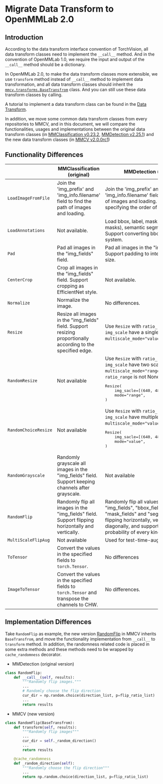 # Migrate Data Transform to OpenMMLab 2.0

## Introduction

According to the data transform interface convention of TorchVision, all data transform classes need to
implement the `__call__` method. And in the convention of OpenMMLab 1.0, we require the input and output of
the `__call__` method should be a dictionary.

In OpenMMLab 2.0, to make the data transform classes more extensible, we use `transform` method instead of
`__call__` method to implement data transformation, and all data transform classes should inherit the
[`mmcv.transforms.BaseTransfrom`](mmcv.transforms.BaseTransfrom) class. And you can still use these data
transform classes by calling.

A tutorial to implement a data transform class can be found in the [Data Transform](../advanced_tutorials/data_element.md).

In addition, we move some common data transform classes from every repositories to MMCV, and in this document,
we will compare the functionalities, usages and implementations between the original data transform classes (in [MMClassification v0.23.2](https://github.com/open-mmlab/mmclassification/tree/v0.23.2), [MMDetection v2.25.1](https://github.com/open-mmlab/mmdetection/tree/v2.25.1)) and the new data transform classes (in [MMCV v2.0.0rc1](https://github.com/open-mmlab/mmcv/tree/dev-2.x))

## Functionality Differences

<table class="colwidths-auto docutils align-default">
<thead>
  <tr>
    <th></th>
    <th>MMClassification (original)</th>
    <th>MMDetection (original)</th>
    <th>MMCV (new)</th>
  </tr>
</thead>
<tbody>
  <tr>
    <td><code>LoadImageFromFile</code></td>
    <td>Join the 'img_prefix' and 'img_info.filename' field to find the path of images and loading.</td>
    <td>Join the 'img_prefix' and 'img_info.filename' field to find the path of images and loading. Support
    specifying the order of channels.</td>
    <td>Load images from 'img_path'. Support ignoring failed loading and specifying decode backend.</td>
  </tr>
  <tr>
    <td><code>LoadAnnotations</code></td>
    <td>Not available.</td>
    <td>Load bbox, label, mask (include polygon masks), semantic segmentation. Support converting bbox coordinate system.</td>
    <td>Load bbox, label, mask (not include polygon masks), semantic segmentation.</td>
  </tr>
  <tr>
    <td><code>Pad</code></td>
    <td>Pad all images in the "img_fields" field.</td>
    <td>Pad all images in the "img_fields" field. Support padding to integer multiple size.</td>
    <td>Pad the image in the "img" field. Support padding to integer multiple size.</td>
  </tr>
  <tr>
    <td><code>CenterCrop</code></td>
    <td>Crop all images in the "img_fields" field. Support cropping as EfficientNet style.</td>
    <td>Not available.</td>
    <td>Crop the image in the "img" field, the bbox in the "gt_bboxes" field, the semantic segmentation in the "gt_seg_map" field, the keypoints in the "gt_keypoints" field. Support padding the margin of the cropped image.</td>
  </tr>
  <tr>
    <td><code>Normalize</code></td>
    <td>Normalize the image.</td>
    <td>No differences.</td>
    <td>No differences, but we recommend to use <a href="../tutorials/model.html#datapreprocessor">data preprocessor</a> to normalize the image.</td>
  </tr>
  <tr>
    <td><code>Resize</code></td>
    <td>Resize all images in the "img_fields" field. Support resizing proportionally according to the specified edge.</td>
    <td>Use <code>Resize</code> with <code>ratio_range=None</code>, the <code>img_scale</code> have a single scale, and <code>multiscale_mode="value"</code>.</td>
    <td>Resize the image in the "img" field, the bbox in the "gt_bboxes" field, the semantic segmentation in the "gt_seg_map" field, the keypoints in the "gt_keypoints" field. Support specifying the ratio of new scale to original scale and support resizing proportionally.</td>
  </tr>
  <tr>
    <td><code>RandomResize</code></td>
    <td>Not available</td>
    <td>Use <code>Resize</code> with <code>ratio_range=None</code>, <code>img_scale</code> have two scales and <code>multiscale_mode="range"</code>, or <code>ratio_range</code> is not None.
    <pre>Resize(
    img_sacle=[(640, 480), (960, 720)],
    mode="range",
)</pre>
    </td>
    <td>Have the same resize function as <code>Resize</code>. Support sampling the scale from a scale range or scale ratio range.
    <pre>RandomResize(scale=[(640, 480), (960, 720)])</pre>
    </td>
  </tr>
  <tr>
    <td><code>RandomChoiceResize</code></td>
    <td>Not available</td>
    <td>Use <code>Resize</code> with <code>ratio_range=None</code>, <code>img_scale</code> have multiple scales, and <code>multiscale_mode="value"</code>.
    <pre>Resize(
    img_sacle=[(640, 480), (960, 720)],
    mode="value",
)</pre>
    </td>
    <td>Have the same resize function as <code>Resize</code>. Support randomly choosing the scale from multiple scales or multiple scale ratios.
    <pre>RandomChoiceResize(scales=[(640, 480), (960, 720)])</pre>
    </td>
  </tr>
  <tr>
    <td><code>RandomGrayscale</code></td>
    <td>Randomly grayscale all images in the "img_fields" field. Support keeping channels after grayscale.</td>
    <td>Not available</td>
    <td>Randomly grayscale the image in the "img" field. Support specifying the weight of each channel, and support keeping channels after grayscale.</td>
  </tr>
  <tr>
    <td><code>RandomFlip</code></td>
    <td>Randomly flip all images in the "img_fields" field. Support flipping horizontally and vertically.</td>
    <td>Randomly flip all values in the "img_fields", "bbox_fields", "mask_fields" and "seg_fields". Support flipping horizontally, vertically and diagonally, and support specifying the probability of every kind of flipping.</td>
    <td>Randomly flip the values in the "img", "gt_bboxes", "gt_seg_map", "gt_keypoints" field. Support flipping horizontally, vertically and diagonally, and support specifying the probability of every kind of flipping.</td>
  </tr>
  <tr>
    <td><code>MultiScaleFlipAug</code></td>
    <td>Not available</td>
    <td>Used for test-time-augmentation.</td>
    <td>Use <code><a href="https://mmcv.readthedocs.io/en/2.x/api/generated/mmcv.transforms.TestTimeAug.html">TestTimeAug</a></code></td>
  </tr>
  <tr>
    <td><code>ToTensor</code></td>
    <td>Convert the values in the specified fields to <code>torch.Tensor</code>.</td>
    <td>No differences</td>
    <td>No differences</td>
  </tr>
  <tr>
    <td><code>ImageToTensor</code></td>
    <td>Convert the values in the specified fields to <code>torch.Tensor</code> and transpose the channels to CHW.</td>
    <td>No differences.</td>
    <td>No differences.</td>
  </tr>
</tbody>
</table>

## Implementation Differences

Take `RandomFlip` as example, the new version [RandomFlip](<>) in MMCV inherits `BaseTransfrom`, and move the
functionality implementation from `__call__` to `transform` method. In addition, the randomness related code
is placed in some extra methods and these methods need to be wrapped by `cache_randomness` decorator.

- MMDetection (original version)

```python
class RandomFlip:
    def __call__(self, results):
        """Randomly flip images."""
        ...
        # Randomly choose the flip direction
        cur_dir = np.random.choice(direction_list, p=flip_ratio_list)
        ...
        return results
```

- MMCV (new version)

```python
class RandomFlip(BaseTransfrom):
    def transform(self, results):
        """Randomly flip images"""
        ...
        cur_dir = self._random_direction()
        ...
        return results

    @cache_randomness
    def _random_direction(self):
        """Randomly choose the flip direction"""
        ...
        return np.random.choice(direction_list, p=flip_ratio_list)
```

